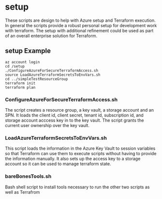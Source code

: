 # setup 
These scripts are design to help with Azure setup and Terraform execution.  In general the scripts provide a robust personal setup for development work with terraform.  The setup with additional refinement could be used as part of an overall enterprise solution for Terraform.  

## setup Example
```{r, engine='bash', count_lines}
az account login
cd /setup
./ConfigureAzureForSecureTerraformAccess.sh
source LoadAzureTerraformSecretsToEnvVars.sh
cd ../simpleTestResourceGroup
terraform init
terraform plan
```

### ConfigureAzureForSecureTerraformAccess.sh

The script creates a resource group, a key vault, a storage account and an SPN.   It loads the client id, client secret, tenant id, subscription id, 
and storage account acccess key in to the key vault.  The script grants the current user ownership over the key vault.
 
### LoadAzureTerraformSecretsToEnvVars.sh 
This script loads the information in the Azure Key Vault to session variables so that Terraform can use them to execute scripts without 
having to provide the information manually.  It also sets up the access key to a storage account so it can be used to manage terraform state.
 
### bareBonesTools.sh
Bash shell script to install tools necessary to run the other two scripts as well as Terrafrom
